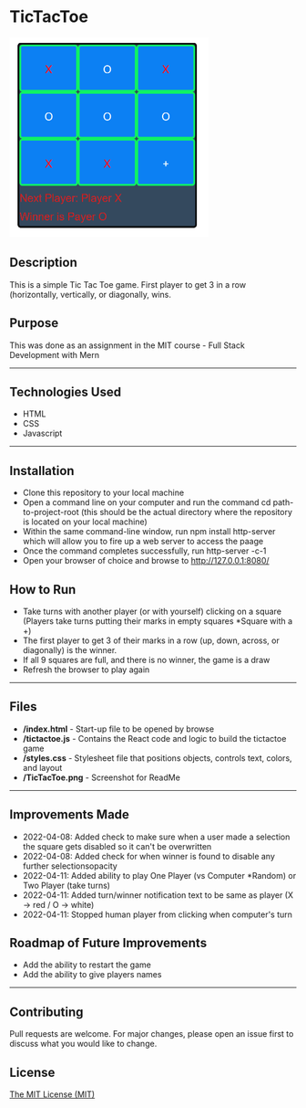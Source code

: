 # TicTacToe
<img src="./TicTacToe.PNG" height="350px" width="350px"/>

## Description 
This is a simple Tic Tac Toe game. First player to get 3 in a row (horizontally, vertically, or diagonally, wins.

## Purpose 
This was done as an assignment in the MIT course - Full Stack Development with Mern

---------

## Technologies Used 
- HTML
- CSS
- Javascript

---------

## Installation 
- Clone this repository to your local machine
- Open a command line on your computer and run the command cd path-to-project-root (this should be the actual directory where the repository is located on your local machine)
- Within the same command-line window, run npm install http-server which will allow you to fire up a web server to access the paage
- Once the command completes successfully, run http-server -c-1
- Open your browser of choice and browse to http://127.0.0.1:8080/

## How to Run 
- Take turns with another player (or with yourself) clicking on a square (Players take turns putting their marks in empty squares *Square with a +)
- The first player to get 3 of their marks in a row (up, down, across, or diagonally) is the winner.
- If all 9 squares are full, and there is no winner, the game is a draw
- Refresh the browser to play again

---------

## Files 
- **/index.html** - Start-up file to be opened by browse 
- **/tictactoe.js** - Contains the React code and logic to build the tictactoe game
- **/styles.css** - Stylesheet file that positions objects, controls text, colors, and layout
- **/TicTacToe.png** - Screenshot for ReadMe

---------

## Improvements Made
- 2022-04-08: Added check to make sure when a user made a selection the square gets disabled so it can't be overwritten
- 2022-04-08: Added check for when winner is found to disable any further selectionsopacity
- 2022-04-11: Added ability to play One Player (vs Computer *Random) or Two Player (take turns)
- 2022-04-11: Added turn/winner notification text to be same as player (X -> red / O -> white)
- 2022-04-11: Stopped human player from clicking when computer's turn

## Roadmap of Future Improvements
- Add the ability to restart the game
- Add the ability to give players names

---------

## Contributing 
Pull requests are welcome. For major changes, please open an issue first to discuss what you would like to change.

## License
[The MIT License (MIT)](https://github.com/slumpbuster/Formik/blob/main/LICENSE)
